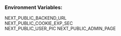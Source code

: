 ### Environment Variables:

NEXT_PUBLIC_BACKEND_URL   
NEXT_PUBLIC_COOKIE_EXP_SEC   
NEXT_PUBLIC_USER_PIC
NEXT_PUBLIC_ADMIN_PAGE